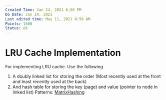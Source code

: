 ```yaml
---
Created Time: Jan 24, 2021 6:50 PM
Do Date: Jan 24, 2021
Last edited time: May 11, 2021 8:58 AM
Points: 1500
Status: ok
---
```


# LRU Cache Implementation

For implementing LRU cache. Use the following 
1. A doubly linked list for storing the order (Most recently used at the front and least recently used at the back)
2. And hash table for storing the key (page) and value (pointer to node in linked list)
Patterns: [Matrix](Matrix.md)[Hashing](Hashing.md)